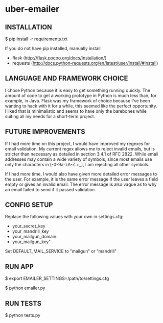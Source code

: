 uber-emailer
============

INSTALLATION
------------
$ pip install -r requirements.txt

If you do not have pip installed, manually install
- flask (http://flask.pocoo.org/docs/installation/)
- requests (http://docs.python-requests.org/en/latest/user/install/#install)


LANGUAGE AND FRAMEWORK CHOICE
-----------------------------
I chose Python because it is easy to get something running quickly. The amount of code to get a working prototype in Python is much less than, for example, in Java.
Flask was my framework of choice because I've been wanting to hack with it for a while, this seemed like the perfect opportunity. I liked that is minimalistic and seems to have only the barebones while suiting all my needs for a short-term project.


FUTURE IMPROVEMENTS
-------------------
If I had more time on this project, I would have improved my regexes for email validation. My current regex allows me to reject invalid emails, but is stricter than necessary as detailed in section 3.4.1 of RFC 2822. While email addresses may contain a wide variety of symbols, since most emails use only the characters in [-0-9a-zA-Z.+_], I am rejecting all other symbols.

If I had more time, I would also have given more detailed error messages to the user. For example, it is the same error message if the user leaves a field empty or gives an invalid email. The error message is also vague as to why an email failed to send if it passed validation.


CONFIG SETUP
------------
Replace the following values with your own in settings.cfg:
- your_secret_key
- your_mandrill_key
- your_mailgun_domain
- your_mailgun_key"

Set DEFAULT_MAIL_SERVICE to "mailgun" or "mandrill"


RUN APP
-------
$ export EMAILER_SETTINGS=/path/to/settings.cfg

$ python emailer.py


RUN TESTS
---------
$ python tests.py